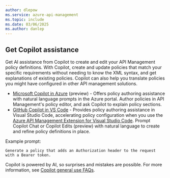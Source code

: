 ```yaml
---
author: dlepow
ms.service: azure-api-management
ms.topic: include
ms.date: 03/06/2025
ms.author: danlep
---
```

## Get Copilot assistance

Get AI assistance from Copilot to create and edit your API Management policy definitions. With Copilot, create and update policies that match your specific requirements without needing to know the XML syntax, and get explanations of existing policies. Copilot can also help you translate policies you might have configured in other API management solutions.

* [Microsoft Copilot in Azure](/azure/copilot/author-api-management-policies?toc=%2Fazure%2Fapi-management%2Ftoc.json&bc=%2Fazure%2Fapi-management%2Fbreadcrumb%2Ftoc.json) (preview) - Offers policy authoring assistance with natural language prompts in the Azure portal. Author policies in API Management's policy editor, and ask Copilot to explain policy sections.
* [GitHub Copilot in VS Code](https://code.visualstudio.com/docs/copilot/overview) - Provides policy authoring assistance in Visual Studio Code, accelerating policy configuration when you use the [Azure API Management Extension for Visual Studio Code](https://marketplace.visualstudio.com/items?itemName=ms-azuretools.vscode-apimanagement&ssr=false#overview). Prompt Copilot Chat or Copilot Edits (preview) with natural language to create and refine policy definitions in place.

Example prompt:

```copilot-prompt
Generate a policy that adds an Authorization header to the request with a Bearer token.
```
 
Copilot is powered by AI, so surprises and mistakes are possible. For more information, see [Copilot general use FAQs](https://aka.ms/copilot-general-use-faqs). 

